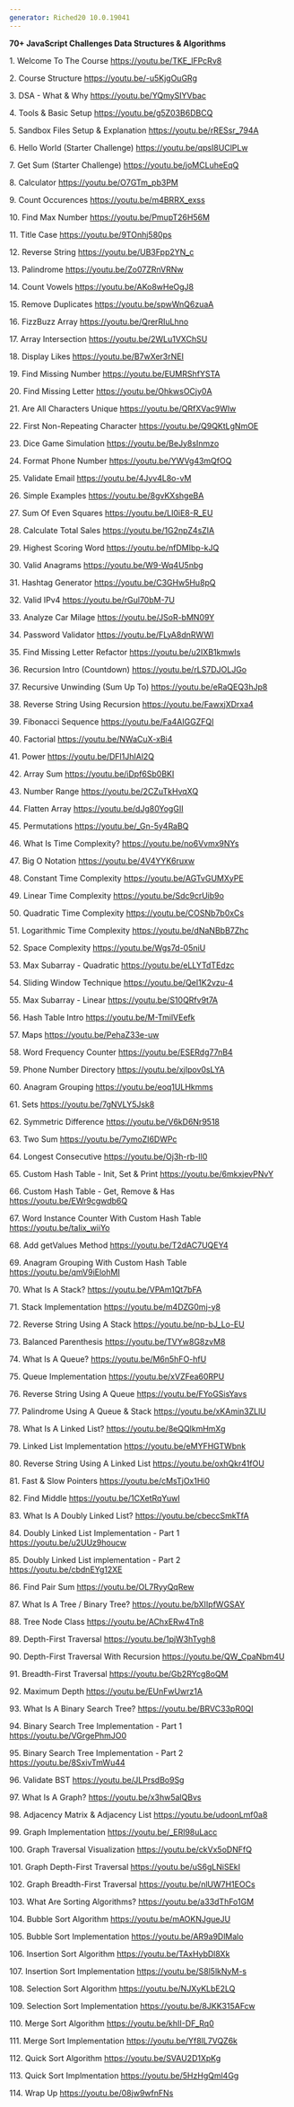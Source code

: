 ```yaml
---
generator: Riched20 10.0.19041
---
```


**70+ JavaScript Challenges Data Structures & Algorithms**

1\. Welcome To The Course <https://youtu.be/TKE_lFPcRv8>

2\. Course Structure <https://youtu.be/-u5KjgOuGRg>

3\. DSA - What & Why <https://youtu.be/YQmySIYVbac>

4\. Tools & Basic Setup <https://youtu.be/g5Z03B6DBCQ>

5\. Sandbox Files Setup & Explanation <https://youtu.be/rRESsr_794A>

6\. Hello World (Starter Challenge) <https://youtu.be/qpsI8UClPLw>

7\. Get Sum (Starter Challenge) <https://youtu.be/joMCLuheEqQ>

8\. Calculator <https://youtu.be/O7GTm_pb3PM>

9\. Count Occurences <https://youtu.be/m4BRRX_exss>

10\. Find Max Number <https://youtu.be/PmupT26H56M>

11\. Title Case <https://youtu.be/9TOnhj580ps>

12\. Reverse String <https://youtu.be/UB3Fpp2YN_c>

13\. Palindrome <https://youtu.be/Zo07ZRnVRNw>

14\. Count Vowels <https://youtu.be/AKo8wHeOgJ8>

15\. Remove Duplicates <https://youtu.be/spwWnQ6zuaA>

16\. FizzBuzz Array <https://youtu.be/QrerRIuLhno>

17\. Array Intersection <https://youtu.be/2WLu1VXChSU>

18\. Display Likes <https://youtu.be/B7wXer3rNEI>

19\. Find Missing Number <https://youtu.be/EUMRShfYSTA>

20\. Find Missing Letter <https://youtu.be/OhkwsOCjy0A>

21\. Are All Characters Unique <https://youtu.be/QRfXVac9WIw>

22\. First Non-Repeating Character <https://youtu.be/Q9QKtLgNmOE>

23\. Dice Game Simulation <https://youtu.be/BeJy8sInmzo>

24\. Format Phone Number <https://youtu.be/YWVg43mQfOQ>

25\. Validate Email <https://youtu.be/4Jyv4L8o-vM>

26\. Simple Examples <https://youtu.be/8gvKXshgeBA>

27\. Sum Of Even Squares <https://youtu.be/LI0iE8-R_EU>

28\. Calculate Total Sales <https://youtu.be/1G2npZ4sZIA>

29\. Highest Scoring Word <https://youtu.be/nfDMIbp-kJQ>

30\. Valid Anagrams <https://youtu.be/W9-Wq4U5nbg>

31\. Hashtag Generator <https://youtu.be/C3GHw5Hu8pQ>

32\. Valid IPv4 <https://youtu.be/rGul70bM-7U>

33\. Analyze Car Milage <https://youtu.be/JSoR-bMN09Y>

34\. Password Validator <https://youtu.be/FLyA8dnRWWI>

35\. Find Missing Letter Refactor <https://youtu.be/u2IXB1kmwIs>

36\. Recursion Intro (Countdown) <https://youtu.be/rLS7DJOLJGo>

37\. Recursive Unwinding (Sum Up To) <https://youtu.be/eRaQEQ3hJp8>

38\. Reverse String Using Recursion <https://youtu.be/FawxjXDrxa4>

39\. Fibonacci Sequence <https://youtu.be/Fa4AIGGZFQI>

40\. Factorial <https://youtu.be/NWaCuX-xBi4>

41\. Power <https://youtu.be/DFl1JhIAl2Q>

42\. Array Sum <https://youtu.be/iDpf6Sb0BKI>

43\. Number Range <https://youtu.be/2CZuTkHvqXQ>

44\. Flatten Array <https://youtu.be/dJg80YogGII>

45\. Permutations <https://youtu.be/_Gn-5y4RaBQ>

46\. What Is Time Complexity? <https://youtu.be/no6Vvmx9NYs>

47\. Big O Notation <https://youtu.be/4V4YYK6ruxw>

48\. Constant Time Complexity <https://youtu.be/AGTvGUMXyPE>

49\. Linear Time Complexity <https://youtu.be/Sdc9crUib9o>

50\. Quadratic Time Complexity <https://youtu.be/COSNb7b0xCs>

51\. Logarithmic Time Complexity <https://youtu.be/dNaNBbB7Zhc>

52\. Space Complexity <https://youtu.be/Wgs7d-05niU>

53\. Max Subarray - Quadratic <https://youtu.be/eLLYTdTEdzc>

54\. Sliding Window Technique <https://youtu.be/QeI1K2vzu-4>

55\. Max Subarray - Linear <https://youtu.be/S10QRfv9t7A>

56\. Hash Table Intro <https://youtu.be/M-TmilVEefk>

57\. Maps <https://youtu.be/PehaZ33e-uw>

58\. Word Frequency Counter <https://youtu.be/ESERdg77nB4>

59\. Phone Number Directory <https://youtu.be/xjIpov0sLYA>

60\. Anagram Grouping <https://youtu.be/eoq1ULHkmms>

61\. Sets <https://youtu.be/7gNVLY5Jsk8>

62\. Symmetric Difference <https://youtu.be/V6kD6Nr9518>

63\. Two Sum <https://youtu.be/7ymoZI6DWPc>

64\. Longest Consecutive <https://youtu.be/Oj3h-rb-Il0>

65\. Custom Hash Table - Init, Set & Print
<https://youtu.be/6mkxjevPNvY>

66\. Custom Hash Table - Get, Remove & Has
<https://youtu.be/EWr9cgwdb6Q>

67\. Word Instance Counter With Custom Hash Table
<https://youtu.be/taIix_wiiYo>

68\. Add getValues Method <https://youtu.be/T2dAC7UQEY4>

69\. Anagram Grouping With Custom Hash Table
<https://youtu.be/qmV9iElohMI>

70\. What Is A Stack? <https://youtu.be/VPAm1Qt7bFA>

71\. Stack Implementation <https://youtu.be/m4DZG0mj-y8>

72\. Reverse String Using A Stack <https://youtu.be/np-bJ_Lo-EU>

73\. Balanced Parenthesis <https://youtu.be/TVYw8G8zvM8>

74\. What Is A Queue? <https://youtu.be/M6n5hFO-hfU>

75\. Queue Implementation <https://youtu.be/xVZFea60RPU>

76\. Reverse String Using A Queue <https://youtu.be/FYoGSisYavs>

77\. Palindrome Using A Queue & Stack <https://youtu.be/xKAmin3ZLlU>

78\. What Is A Linked List? <https://youtu.be/8eQQlkmHmXg>

79\. Linked List Implementation <https://youtu.be/eMYFHGTWbnk>

80\. Reverse String Using A Linked List <https://youtu.be/oxhQkr41fOU>

81\. Fast & Slow Pointers <https://youtu.be/cMsTjOx1Hi0>

82\. Find Middle <https://youtu.be/1CXetRqYuwI>

83\. What Is A Doubly Linked List? <https://youtu.be/cbeccSmkTfA>

84\. Doubly Linked List Implementation - Part 1
<https://youtu.be/u2UUz9houcw>

85\. Doubly Linked List implementation - Part 2
<https://youtu.be/cbdnEYg12XE>

86\. Find Pair Sum <https://youtu.be/OL7RyyQqRew>

87\. What Is A Tree / Binary Tree? <https://youtu.be/bXIIpfWGSAY>

88\. Tree Node Class <https://youtu.be/AChxERw4Tn8>

89\. Depth-First Traversal <https://youtu.be/1pjW3hTygh8>

90\. Depth-First Traversal With Recursion <https://youtu.be/QW_CpaNbm4U>

91\. Breadth-First Traversal <https://youtu.be/Gb2RYcg8oQM>

92\. Maximum Depth <https://youtu.be/EUnFwUwrz1A>

93\. What Is A Binary Search Tree? <https://youtu.be/BRVC33pR0QI>

94\. Binary Search Tree Implementation - Part 1
<https://youtu.be/VGrgePhmJO0>

95\. Binary Search Tree Implementation - Part 2
<https://youtu.be/8SxivTmWu44>

96\. Validate BST <https://youtu.be/JLPrsdBo9Sg>

97\. What Is A Graph? <https://youtu.be/x3hw5alQBvs>

98\. Adjacency Matrix & Adjacency List <https://youtu.be/udoonLmf0a8>

99\. Graph Implementation <https://youtu.be/_ERl98uLacc>

100\. Graph Traversal Visualization <https://youtu.be/ckVx5oDNFfQ>

101\. Graph Depth-First Traversal <https://youtu.be/uS6gLNiSEkI>

102\. Graph Breadth-First Traversal <https://youtu.be/nlUW7H1EOCs>

103\. What Are Sorting Algorithms? <https://youtu.be/a33dThFo1GM>

104\. Bubble Sort Algorithm <https://youtu.be/mAOKNJgueJU>

105\. Bubble Sort Implementation <https://youtu.be/AR9a9DlMalo>

106\. Insertion Sort Algorithm <https://youtu.be/TAxHybDl8Xk>

107\. Insertion Sort Implementation <https://youtu.be/S8l5lkNyM-s>

108\. Selection Sort Algorithm <https://youtu.be/NJXyKLbE2LQ>

109\. Selection Sort Implementation <https://youtu.be/8JKK315AFcw>

110\. Merge Sort Algorithm <https://youtu.be/khII-DF_Rq0>

111\. Merge Sort Implementation <https://youtu.be/Yf8lL7VQZ6k>

112\. Quick Sort Algorithm <https://youtu.be/SVAU2D1XpKg>

113\. Quick Sort Implmentation <https://youtu.be/5HzHgQml4Gg>

114\. Wrap Up <https://youtu.be/08jw9wfnFNs>
